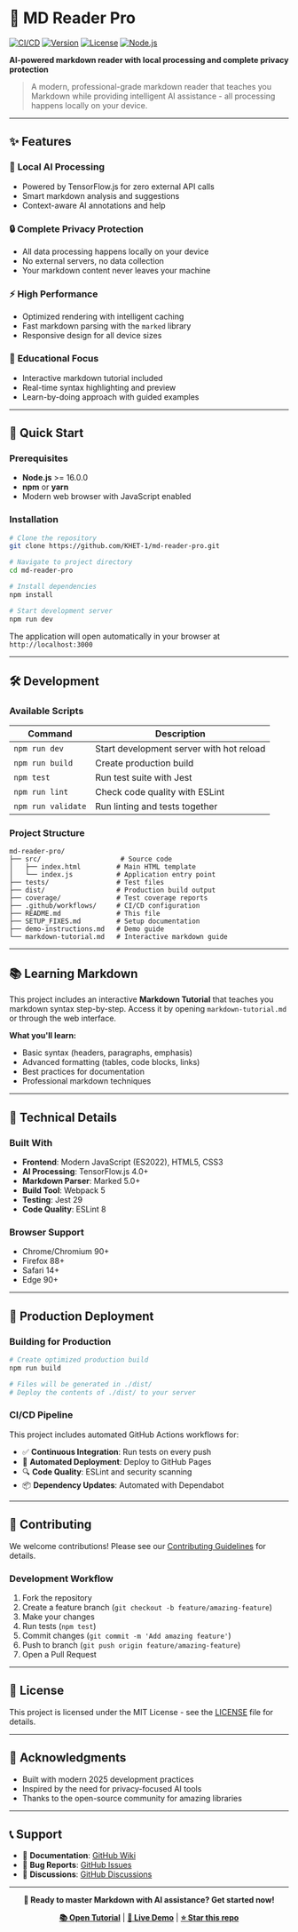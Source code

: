 # 🚀 MD Reader Pro

[![CI/CD](https://github.com/KHET-1/md-reader-pro/workflows/CI/badge.svg)](https://github.com/KHET-1/md-reader-pro/actions)
[![Version](https://img.shields.io/badge/version-3.0.0-blue.svg)](https://github.com/KHET-1/md-reader-pro)
[![License](https://img.shields.io/badge/license-MIT-green.svg)](LICENSE)
[![Node.js](https://img.shields.io/badge/node-%3E%3D16.0.0-brightgreen.svg)](https://nodejs.org/)

**AI-powered markdown reader with local processing and complete privacy protection**

> A modern, professional-grade markdown reader that teaches you Markdown while providing intelligent AI assistance - all processing happens locally on your device.

---

## ✨ Features

### 🤖 **Local AI Processing**
- Powered by TensorFlow.js for zero external API calls
- Smart markdown analysis and suggestions
- Context-aware AI annotations and help

### 🔒 **Complete Privacy Protection**
- All data processing happens locally on your device
- No external servers, no data collection
- Your markdown content never leaves your machine

### ⚡ **High Performance**
- Optimized rendering with intelligent caching
- Fast markdown parsing with the `marked` library
- Responsive design for all device sizes

### 🎯 **Educational Focus**
- Interactive markdown tutorial included
- Real-time syntax highlighting and preview
- Learn-by-doing approach with guided examples

---

## 🚀 Quick Start

### Prerequisites
- **Node.js** >= 16.0.0
- **npm** or **yarn**
- Modern web browser with JavaScript enabled

### Installation

```bash
# Clone the repository
git clone https://github.com/KHET-1/md-reader-pro.git

# Navigate to project directory
cd md-reader-pro

# Install dependencies
npm install

# Start development server
npm run dev
```

The application will open automatically in your browser at `http://localhost:3000`

---

## 🛠️ Development

### Available Scripts

| Command | Description |
|---------|-------------|
| `npm run dev` | Start development server with hot reload |
| `npm run build` | Create production build |
| `npm test` | Run test suite with Jest |
| `npm run lint` | Check code quality with ESLint |
| `npm run validate` | Run linting and tests together |

### Project Structure

```
md-reader-pro/
├── src/                    # Source code
│   ├── index.html         # Main HTML template
│   └── index.js           # Application entry point
├── tests/                 # Test files
├── dist/                  # Production build output
├── coverage/              # Test coverage reports
├── .github/workflows/     # CI/CD configuration
├── README.md              # This file
├── SETUP_FIXES.md         # Setup documentation
├── demo-instructions.md   # Demo guide
└── markdown-tutorial.md   # Interactive markdown guide
```

---

## 📚 Learning Markdown

This project includes an interactive **Markdown Tutorial** that teaches you markdown syntax step-by-step. Access it by opening `markdown-tutorial.md` or through the web interface.

**What you'll learn:**
- Basic syntax (headers, paragraphs, emphasis)
- Advanced formatting (tables, code blocks, links)
- Best practices for documentation
- Professional markdown techniques

---

## 🔧 Technical Details

### Built With
- **Frontend**: Modern JavaScript (ES2022), HTML5, CSS3
- **AI Processing**: TensorFlow.js 4.0+
- **Markdown Parser**: Marked 5.0+
- **Build Tool**: Webpack 5
- **Testing**: Jest 29
- **Code Quality**: ESLint 8

### Browser Support
- Chrome/Chromium 90+
- Firefox 88+
- Safari 14+
- Edge 90+

---

## 🚀 Production Deployment

### Building for Production

```bash
# Create optimized production build
npm run build

# Files will be generated in ./dist/
# Deploy the contents of ./dist/ to your server
```

### CI/CD Pipeline

This project includes automated GitHub Actions workflows for:
- ✅ **Continuous Integration**: Run tests on every push
- 🚀 **Automated Deployment**: Deploy to GitHub Pages
- 🔍 **Code Quality**: ESLint and security scanning
- 📦 **Dependency Updates**: Automated with Dependabot

---

## 🤝 Contributing

We welcome contributions! Please see our [Contributing Guidelines](CONTRIBUTING.md) for details.

### Development Workflow
1. Fork the repository
2. Create a feature branch (`git checkout -b feature/amazing-feature`)
3. Make your changes
4. Run tests (`npm test`)
5. Commit changes (`git commit -m 'Add amazing feature'`)
6. Push to branch (`git push origin feature/amazing-feature`)
7. Open a Pull Request

---

## 📄 License

This project is licensed under the MIT License - see the [LICENSE](LICENSE) file for details.

---

## 🌟 Acknowledgments

- Built with modern 2025 development practices
- Inspired by the need for privacy-focused AI tools
- Thanks to the open-source community for amazing libraries

---

## 📞 Support

- 📖 **Documentation**: [GitHub Wiki](https://github.com/KHET-1/md-reader-pro/wiki)
- 🐛 **Bug Reports**: [GitHub Issues](https://github.com/KHET-1/md-reader-pro/issues)
- 💬 **Discussions**: [GitHub Discussions](https://github.com/KHET-1/md-reader-pro/discussions)

---

<div align="center">

**🎉 Ready to master Markdown with AI assistance? Get started now!**

[**📚 Open Tutorial**](markdown-tutorial.md) | [**🚀 Live Demo**](https://khet-1.github.io/md-reader-pro) | [**⭐ Star this repo**](https://github.com/KHET-1/md-reader-pro)

</div>
